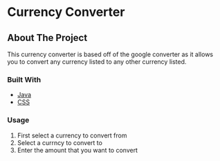 # Currency Converter
## About The Project
This currency converter is based off of the google converter as it allows you to convert any currency listed to any other currency listed.

### Built With

* [Java](https://www.java.com/en/)
* [CSS](https://developer.mozilla.org/en-US/docs/Web/CSS)

### Usage
1. First select a currency to convert from
2. Select a currncy to convert to
3. Enter the amount that you want to convert

